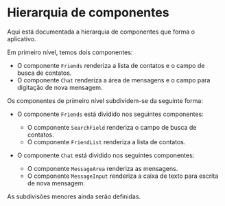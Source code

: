 # Hierarquia de componentes

Aqui está documentada a hierarquia de componentes que forma o aplicativo.

Em primeiro nível, temos dois componentes:

- O componente `Friends` renderiza a lista de contatos e o campo de busca
de contatos.
- O componente `Chat` renderiza a área de mensagens e o campo para digitação
de nova mensagem.

Os componentes de primeiro nível subdividem-se da seguinte forma:

- O componente `Friends` está dividido nos seguintes componentes:
    * O componente `SearchField` renderiza o campo de busca de contatos.
    * O componente `FriendList` renderiza a lista de contatos.

- O componente `Chat` está dividido nos seguintes componentes:
    * O componente `MessageArea` renderiza as mensagens.
    * O componente `MessageInput` renderiza a caixa de texto para escrita  
de nova mensagem.

As subdivisões menores ainda serão definidas.
